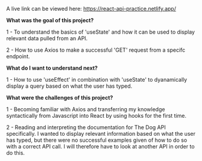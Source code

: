 A live link can be viewed here: https://react-api-practice.netlify.app/

**What was the goal of this project?**

1 - To understand the basics of 'useState' and how it can be used to display relevant data pulled from an API.

2 - How to use Axios to make a successful 'GET' request from a specifc endpoint.

**What do I want to understand next?**

1 - How to use 'useEffect' in combination with 'useState' to dyanamically display a query based on what the user has typed.

**What were the challenges of this project?**

1 - Becoming familiar with Axios and transferring my knowledge syntactically from Javascript into React by using hooks for the first time.

2 - Reading and interpreting the documentation for The Dog API specifically. I wanted to display relevant information based on what the user has typed, but there were no successful examples given of how to do so with a correct API call. I will therefore have to look at another API in order to do this.

